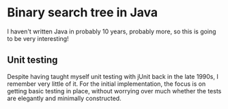 # Binary search tree in Java

I haven't written Java in probably 10 years, probably more, so this is
going to be very interesting!

## Unit testing

Despite having taught myself unit testing with jUnit back in the late
1990s, I remember very little of it. For the initial implementation, the
focus is on getting basic testing in place, without worrying over much
whether the tests are elegantly and minimally constructed.
